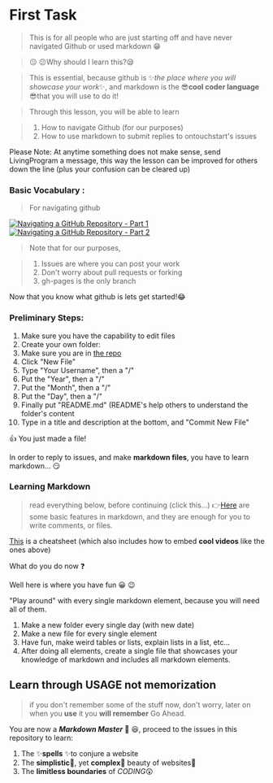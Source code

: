 # First Task
> This is for all people who are just starting off and have never navigated Github or used markdown :grin:

> :neutral_face: :confused:Why should I learn this?:sleepy:

> This is essential, because github is :sparkles:*the place where you will showcase your work*:sparkles:, 
> and markdown is the :sunglasses:**cool coder language** :sunglasses:that you will use to do it!

> Through this lesson, you will be able to learn 

> 1. How to navigate Github (for our purposes)
> 2. How to use markdown to submit replies to ontouchstart's issues

Please Note: At anytime something does not make sense, send LivingProgram a message, this way the lesson can be improved for others 
down the line (plus your confusion can be cleared up)


### Basic Vocabulary :
>For navigating github

[![Navigating a GitHub Repository - Part 1](http://img.youtube.com/vi/cII5ItmiYDY/0.jpg)](http://www.youtube.com/watch?v=cII5ItmiYDY)
[![Navigating a GitHub Repository - Part 2](http://img.youtube.com/vi/QmrDht7t2gQ/0.jpg)](http://www.youtube.com/watch?v=QmrDht7t2gQ)
> Note that for our purposes, 

> 1. Issues are where you can post your work 
> 2. Don't worry about pull requests or forking
> 3. gh-pages is the only branch

Now that you know what github is lets get started!:joy: 

### Preliminary Steps:
1. Make sure you have the capability to edit files
2. Create your own folder:
  1. Make sure you are in [the repo](https://github.com/bigdata-mindstorms/d3-playground)
  2. Click "New File"
  3. Type "Your Username", then a "/"
  4. Put the "Year", then a "/"
  5. Put the "Month", then a "/"
  6. Put the "Day", then a "/"
  7. Finally put "README.md" (README's help others to understand the folder's content
  8. Type in a title and description at the bottom, and "Commit New File"
  
:+1: You just made a file!

In order to reply to issues, and make **markdown files**, you have to learn markdown... :smirk:
### Learning Markdown
> read everything below, before continuing 
(click this...) :point_right:[Here](https://guides.github.com/features/mastering-markdown/) are some basic features in markdown, 
and they are enough for you to write comments, or files.

[This](https://github.com/adam-p/markdown-here/wiki/Markdown-Cheatsheet) is a cheatsheet (which also includes how to embed **cool videos** 
like the ones above)

What do you do now :question:

Well here is where you have fun :grinning: :wink:

"Play around" with every single markdown element, because you will need all of them. 

1. Make a new folder every single day (with new date)
2. Make a new file for every single element
3. Have fun, make weird tables or lists, explain lists in a list, etc...
4. After doing all elements, create a single file that showcases your knowledge of markdown and includes all markdown elements.
## Learn through USAGE not memorization
> if you don't remember some of the stuff now, don't worry, later on when you **use** it you **will remember**
Go Ahead. 

You are now a **_Markdown Master_** :triumph: :satisfied:, proceed to the issues in this repository to learn:

1. The :sparkles:**spells** :sparkles:to conjure a website
2. The **simplistic**:chestnut:, yet **complex**:evergreen_tree: beauty of websites:hibiscus:
3. The **limitless boundaries** of *CODING*:astonished:
